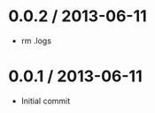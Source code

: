 
0.0.2 / 2013-06-11
==================

 * rm .logs

0.0.1 / 2013-06-11
==================

 * Initial commit
